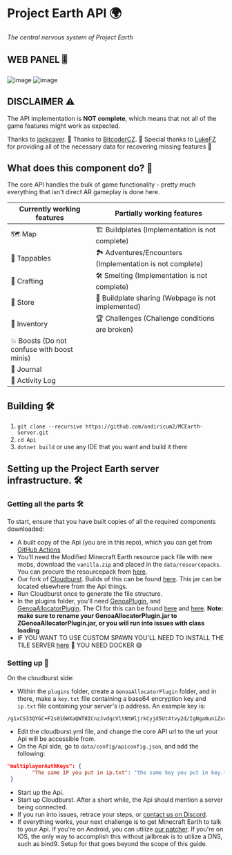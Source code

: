 # Project Earth API 🌍

*The central nervous system of Project Earth* 

## WEB PANEL 🎚️
![image](https://github.com/andiricum2/MCEarth-Server/assets/62946099/d964092e-0dee-44e4-b054-9c09b05a866d)
![image](https://github.com/andiricum2/MCEarth-Server/assets/62946099/4620dc61-63a2-4861-b2be-c2d3179f1086)


## DISCLAIMER ⚠️

The API implementation is **NOT complete**, which means that not all of the game features might work as expected.

Thanks to [jackcaver](https://github.com/jackcaver). 🙌
Thanks to [BitcoderCZ](https://github.com/BitcoderCZ). 🙌
Special thanks to [LukeFZ](https://github.com/LukeFZ) for providing all of the necessary data for recovering missing features 🙌

## What does this component do? 🤔

The core API handles the bulk of game functionality - pretty much everything that isn't direct AR gameplay is done here.

| Currently working features               | Partially working features                            | 
|------------------------------------------|-------------------------------------------------------|
| 🗺️ Map                                   | 🏗️ Buildplates (Implementation is not complete)           |
| 🎯 Tappables                             | 🏞️ Adventures/Encounters (Implementation is not complete) |
| 🔨 Crafting                              | 🛠️ Smelting (Implementation is not complete)             |
| 🏬 Store                                 | 🔄 Buildplate sharing (Webpage is not implemented)       |
| 🎒 Inventory                             | 🏆 Challenges (Challenge conditions are broken)          |
| 💥 Boosts (Do not confuse with boost minis) |                                                       |
| 📖 Journal                               |                                                       |
| 📝 Activity Log                          |                                                       |

## Building 🛠️

1. `git clone --recursive https://github.com/andiricum2/MCEarth-Server.git`
2. `cd Api`
3. `dotnet build` or use any IDE that you want and build it there

## Setting up the Project Earth server infrastructure. 🛠️

### Getting all the parts 🛠️

To start, ensure that you have built copies of all the required components downloaded:

- A built copy of the Api (you are in this repo), which you can get from [GitHub Actions](https://github.com/andiricum2/MCEarth-Server/actions/workflows/build.yml)
- You'll need the Modified Minecraft Earth resource pack file with new mobs, download the `vanilla.zip` and placed in the `data/resourcepacks`. You can procure the resourcepack from [here](https://github.com/andiricum2/MC-Earth-Resourcepack/releases/latest).
- Our fork of [Cloudburst](https://github.com/Project-Earth-Team/Server). Builds of this can be found [here](https://ci.rtm516.co.uk/job/ProjectEarth/job/Server/job/earth-inventory/). This jar can be located elsewhere from the Api things.
- Run Cloudburst once to generate the file structure.
- In the plugins folder, you'll need [GenoaPlugin](https://github.com/jackcaver/GenoaPlugin), and [GenoaAllocatorPlugin](https://github.com/jackcaver/GenoaAllocatorPlugin). The CI for this can be found [here](https://github.com/jackcaver/GenoaPlugin/actions/workflows/CI.yml) and [here](https://github.com/jackcaver/GenoaAllocatorPlugin/actions/workflows/CI.yml). **Note: make sure to rename your GenoaAllocatorPlugin.jar to ZGenoaAllocatorPlugin.jar, or you will run into issues with class loading** 
- IF YOU WANT TO USE CUSTOM SPAWN YOU'LL NEED TO INSTALL THE TILE SERVER [here](https://cdn.discordapp.com/attachments/529281805216382998/1224666385792241765/TileServer.zip?ex=661e5273&is=660bdd73&hm=53938e23c35b7d08bd5387caf259f858f507c5d16c637348c5ea78704d357c85&) 🔴 YOU NEED DOCKER 😅

### Setting up 🚀

On the cloudburst side:

- Within the `plugins` folder, create a `GenoaAllocatorPlugin` folder, and in there, make a `key.txt` file containing a base64 encryption key and `ip.txt` file containing your server's ip address. An example key is:
 ```
/g1xCS33QYGC+F2s016WXaQWT8ICnzJvdqcVltNtWljrkCyjd5Ut4tvy2d/IgNga0uniZxv/t0hELdZmvx+cdA==
```
- Edit the cloudburst.yml file, and change the core API url to the url your Api will be accessible from.
- On the Api side, go to `data/config/apiconfig.json`, and add the following:
```json
"multiplayerAuthKeys": {
        "The same IP you put in ip.txt": "the same key you put in key.txt earlier"
 }
```
- Start up the Api.
- Start up Cloudburst. After a short while, the Api should mention a server being connected.
- If you run into issues, retrace your steps, or [contact us on Discord](https://discord.gg/Zf9aYZACU4).
- If everything works, your next challenge is to get Minecraft Earth to talk to your Api. If you're on Android, you can utilize [our patcher](https://github.com/Project-Earth-Team/PatcherApp). If you're on IOS, the only way to accomplish this without jailbreak is to utilize a DNS, such as bind9. Setup for that goes beyond the scope of this guide.
